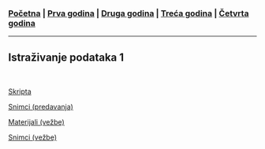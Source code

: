 ### [Početna](../README.md) | [Prva godina](../main_pages/prva.md) | [Druga godina](../main_pages/druga.md) | [Treća godina](../main_pages/treca.md) | [Četvrta godina](../main_pages/cetvrta.md)

---

## Istraživanje podataka 1

<br>

[Skripta](https://drive.google.com/drive/u/0/folders/13UIU48o7CXahNPsfYBHUVk_oX-qHZNVA)

[Snimci (predavanja)](https://drajv.org/index.php/s/9R8ocXtrLjcWXsd?path=%2F3.%20godina%2F6.%20semestar%2Fip%2FPredavanja%2021-22)

[Materijali (vežbe)](https://matf-istrazivanje-podataka-1.github.io/practices/)

[Snimci (vežbe)](https://poincare.matf.bg.ac.rs/~stefan.kapunac/ip1.html)
